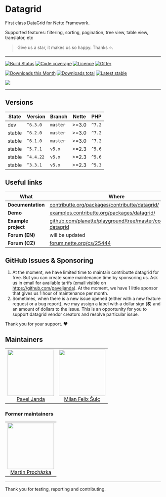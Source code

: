 # Datagrid

First class DataGrid for Nette Framework.

Supported features: filtering, sorting, pagination, tree view, table view, translator, etc

> Give us a star, it makes us so happy. Thanks ⭐.️

-----

[![Build Status](https://img.shields.io/travis/contributte/datagrid.svg?style=flat-square)](https://travis-ci.org/contributte/datagrid)
[![Code coverage](https://img.shields.io/coveralls/contributte/datagrid.svg?style=flat-square)](https://coveralls.io/r/contributte/datagrid)
[![Licence](https://img.shields.io/packagist/l/ublaboo/datagrid.svg?style=flat-square)](https://packagist.org/packages/ublaboo/datagrid)
[![Gitter](https://img.shields.io/gitter/room/contributte/contributte?style=flat-square)](http://bit.ly/ctteg)

[![Downloads this Month](https://img.shields.io/packagist/dm/ublaboo/datagrid.svg?style=flat-square)](https://packagist.org/packages/ublaboo/datagrid)
[![Downloads total](https://img.shields.io/packagist/dt/ublaboo/datagrid.svg?style=flat-square)](https://packagist.org/packages/ublaboo/datagrid)
[![Latest stable](https://poser.pugx.org/ublaboo/datagrid/v/stable?format=flat-square)](https://packagist.org/packages/ublaboo/datagrid)

![](.docs/assets/datagrid.gif)

-----

## Versions

| State       | Version   | Branch   | Nette | PHP      |
|-------------|-----------|----------|-------|----------|
| dev         | `^6.3.0`  | `master` | >=3.0 | `^7.2` |
| stable      | `^6.2.0`  | `master` | >=3.0 | `^7.2` |
| stable      | `^6.1.0`  | `master` | >=3.0 | `^7.2` |
| stable      | `^5.7.1`  | `v5.x`   | >=2.3 | `^5.6` |
| stable      | `^4.4.22` | `v5.x`   | >=2.3 | `^5.6` |
| stable      | `^3.3.1`  | `v5.x`   | >=2.3 | `^5.3` |

## Useful links

| What | Where |
|-|-|
| **Documentation** | [contributte.org/packages/contributte/datagrid/](https://contributte.org/packages/contributte/datagrid/) |
| **Demo** | [examples.contributte.org/packages/datagrid/](https://examples.contributte.org/packages/datagrid/) |
| **Example project** | [github.com/planette/playground/tree/master/contributte-datagrid](https://github.com/planette/playground/tree/master/contributte-datagrid) |
| **Forum (EN)** | will be updated |
| **Forum (CZ)** | [forum.nette.org/cs/25444](https://forum.nette.org/cs/25444-ublaboo-datagrid-mocny-rychly-rozsiritelny-hezky-anglicky-dokumentovany-datagrid) |

## GitHub Issues & Sponsoring

1) At the moment, we have limited time to maintain contributte datagrid for free. But you can create some maintenance time by sponsoring us. Ask us in email for available tarifs (email visible on https://github.com/paveljanda). At the moment, we have 1 little sponsor that gives us 1 hour of maintenance per month.
2) Sometimes, when there is a new issue opened (either with a new feature request or a bug report), we may assign a label with a dollar sign (**$**) and an amount of dollars to the issue. This is an opportunity for you to support datagrid vendor creators and resolve particular issue.

Thank you for your support. ❤

## Maintainers

<table>
	<tbody>
		<tr>
			<td align="center">
				<a href="https://github.com/paveljanda">
						<img width="150" height="150" src="https://avatars0.githubusercontent.com/u/1488874?s=400&v=4">
				</a>
				</br>
				<a href="https://github.com/paveljanda">Pavel Janda</a>
			</td>
			<td align="center">
				<a href="https://github.com/f3l1x">
						<img width="150" height="150" src="https://avatars2.githubusercontent.com/u/538058?v=3&s=150">
				</a>
				</br>
				<a href="https://github.com/f3l1x">Milan Felix Šulc</a>
			</td>
		</tr>
	</tbody>
</table>

### Former maintainers

<table>
	<tbody>
		<tr>
			<td align="center">
				<a href="https://github.com/juniwalk">
						<img width="150" height="150" src="https://avatars0.githubusercontent.com/u/451918?s=400&v=4">
				</a>
				</br>
				<a href="https://github.com/juniwalk">Martin Procházka</a>
			</td>
		</tr>
	</tbody>
</table>

-----

Thank you for testing, reporting and contributing.
